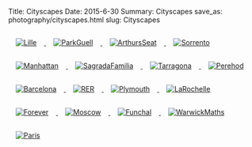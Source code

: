 Title: Cityscapes
Date: 2015-6-30
Summary: Cityscapes
save_as: photography/cityscapes.html
slug: Cityscapes

<a href="../images/portfolio/Cityscapes/01_Lille.jpg" class="swipebox" title="Lille">
	<img src="../images/portfolio/Cityscapes/thumb_01_Lille.jpg" alt="Lille" style="padding: 15px;"/>
</a>

<a href="../images/portfolio/Cityscapes/02_ParkGuell.jpg" class="swipebox" title="ParkGuell">
	<img src="../images/portfolio/Cityscapes/thumb_02_ParkGuell.jpg" alt="ParkGuell" style="padding: 15px;"/>
</a>

<a href="../images/portfolio/Cityscapes/03_ArthursSeat.jpg" class="swipebox" title="ArthursSeat">
	<img src="../images/portfolio/Cityscapes/thumb_03_ArthursSeat.jpg" alt="ArthursSeat" style="padding: 15px;"/>
</a>

<a href="../images/portfolio/Cityscapes/05_Sorrento.jpg" class="swipebox" title="Sorrento">
	<img src="../images/portfolio/Cityscapes/thumb_05_Sorrento.jpg" alt="Sorrento" style="padding: 15px;"/>
</a>

<a href="../images/portfolio/Cityscapes/06_Manhattan.jpg" class="swipebox" title="Manhattan">
	<img src="../images/portfolio/Cityscapes/thumb_06_Manhattan.jpg" alt="Manhattan" style="padding: 15px;"/>
</a>

<a href="../images/portfolio/Cityscapes/07_SagradaFamilia.jpg" class="swipebox" title="SagradaFamilia">
	<img src="../images/portfolio/Cityscapes/thumb_07_SagradaFamilia.jpg" alt="SagradaFamilia" style="padding: 15px;"/>
</a>

<a href="../images/portfolio/Cityscapes/08_Tarragona.jpg" class="swipebox" title="Tarragona">
	<img src="../images/portfolio/Cityscapes/thumb_08_Tarragona.jpg" alt="Tarragona" style="padding: 15px;"/>
</a>

<a href="../images/portfolio/Cityscapes/09_Perehod.jpg" class="swipebox" title="Perehod">
	<img src="../images/portfolio/Cityscapes/thumb_09_Perehod.jpg" alt="Perehod" style="padding: 15px;"/>
</a>

<a href="../images/portfolio/Cityscapes/10_Barcelona.jpg" class="swipebox" title="Barcelona">
	<img src="../images/portfolio/Cityscapes/thumb_10_Barcelona.jpg" alt="Barcelona" style="padding: 15px;"/>
</a>

<a href="../images/portfolio/Cityscapes/11_RER.jpg" class="swipebox" title="RER">
	<img src="../images/portfolio/Cityscapes/thumb_11_RER.jpg" alt="RER" style="padding: 15px;"/>
</a>

<a href="../images/portfolio/Cityscapes/12_Plymouth.jpg" class="swipebox" title="Plymouth">
	<img src="../images/portfolio/Cityscapes/thumb_12_Plymouth.jpg" alt="Plymouth" style="padding: 15px;"/>
</a>

<a href="../images/portfolio/Cityscapes/13_LaRochelle.jpg" class="swipebox" title="LaRochelle">
	<img src="../images/portfolio/Cityscapes/thumb_13_LaRochelle.jpg" alt="LaRochelle" style="padding: 15px;"/>
</a>

<a href="../images/portfolio/Cityscapes/14_Forever.jpg" class="swipebox" title="Forever">
	<img src="../images/portfolio/Cityscapes/thumb_14_Forever.jpg" alt="Forever" style="padding: 15px;"/>
</a>

<a href="../images/portfolio/Cityscapes/15_Moscow.jpg" class="swipebox" title="Moscow">
	<img src="../images/portfolio/Cityscapes/thumb_15_Moscow.jpg" alt="Moscow" style="padding: 15px;"/>
</a>

<a href="../images/portfolio/Cityscapes/16_Funchal.jpg" class="swipebox" title="Funchal">
	<img src="../images/portfolio/Cityscapes/thumb_16_Funchal.jpg" alt="Funchal" style="padding: 15px;"/>
</a>

<a href="../images/portfolio/Cityscapes/17_WarwickMaths.jpg" class="swipebox" title="WarwickMaths">
	<img src="../images/portfolio/Cityscapes/thumb_17_WarwickMaths.jpg" alt="WarwickMaths" style="padding: 15px;"/>
</a>

<a href="../images/portfolio/Cityscapes/18_Paris.jpg" class="swipebox" title="Paris">
	<img src="../images/portfolio/Cityscapes/thumb_18_Paris.jpg" alt="Paris" style="padding: 15px;"/>
</a>



<script type="text/javascript">
	;( function( $ ) {
	$( ".swipebox" ).swipebox();
	} )( jQuery );
</script>

